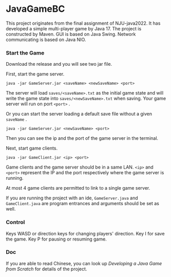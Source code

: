 # JavaGameBC

This project originates from the final assignment of NJU-java2022. It has developed a simple multi-player game by Java 17. The project is constructed by Maven. GUI is based on Java Swing. Network communicating is based on Java NIO.

### Start the Game

Download the release and you will see two jar file.



First, start the game server. 

```
java -jar GameServer.jar <saveName> <newSaveName> <port>
```

The server will load `saves/<saveName>.txt` as the initial game state and will write the game state into `saves/<newSaveName>.txt` when saving. Your game server will run on port `<port>` .



Or you can start the server loading a default save file without a given `saveName` .

```
java -jar GameServer.jar <newSaveName> <port>
```

Then you can see the ip and the port of the game server in the terminal.



Next, start game clients.

```
java -jar GameClient.jar <ip> <port>
```

Game clients and the game server should be in a same LAN. `<ip>` and `<port>` represent the IP and the port respectively where the game server is running.

At most 4 game clients are permitted to link to a single game server.



If you are running the project with an ide, `GameServer.java` and `GameClient.java` are program entrances and arguments should be set as well.

### Control

Keys WASD or direction keys for changing players' direction. Key I for save the game. Key P for pausing or resuming game.

### Doc

If you are able to read Chinese, you can look up *Developing a Java Game from Scratch* for details of the project.